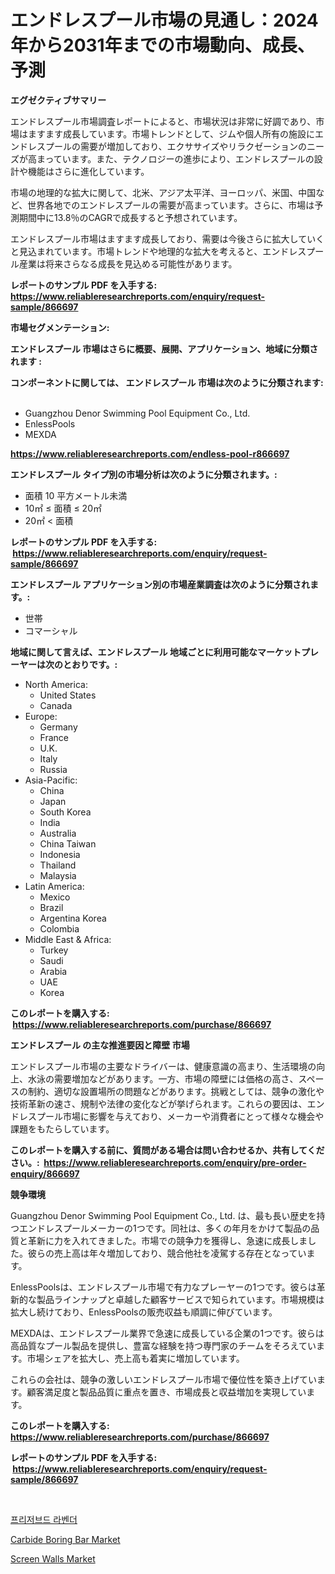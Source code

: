 <p><h1>エンドレスプール市場の見通し：2024年から2031年までの市場動向、成長、予測</h1></p><p><strong>エグゼクティブサマリー</strong></p>
<p><p>エンドレスプール市場調査レポートによると、市場状況は非常に好調であり、市場はますます成長しています。市場トレンドとして、ジムや個人所有の施設にエンドレスプールの需要が増加しており、エクササイズやリラクゼーションのニーズが高まっています。また、テクノロジーの進歩により、エンドレスプールの設計や機能はさらに進化しています。</p><p>市場の地理的な拡大に関して、北米、アジア太平洋、ヨーロッパ、米国、中国など、世界各地でのエンドレスプールの需要が高まっています。さらに、市場は予測期間中に13.8％のCAGRで成長すると予想されています。</p><p>エンドレスプール市場はますます成長しており、需要は今後さらに拡大していくと見込まれています。市場トレンドや地理的な拡大を考えると、エンドレスプール産業は将来さらなる成長を見込める可能性があります。</p></p>
<p><strong>レポートのサンプル PDF を入手する: <a href="https://www.reliableresearchreports.com/enquiry/request-sample/866697">https://www.reliableresearchreports.com/enquiry/request-sample/866697</a></strong></p>
<p><strong>市場セグメンテーション:</strong></p>
<p><strong> エンドレスプール 市場はさらに概要、展開、アプリケーション、地域に分類されます :</strong></p>
<p><strong>コンポーネントに関しては、 エンドレスプール 市場は次のように分類されます: &nbsp;</strong></p>
<p><ul><li>Guangzhou Denor Swimming Pool Equipment Co., Ltd.</li><li>EnlessPools</li><li>MEXDA</li></ul></p>
<p><strong><a href="https://www.reliableresearchreports.com/endless-pool-r866697">https://www.reliableresearchreports.com/endless-pool-r866697</a></strong></p>
<p><strong> エンドレスプール タイプ別の市場分析は次のように分類されます。:</strong></p>
<p><ul><li>面積 10 平方メートル未満</li><li>10㎡ ≤ 面積 ≤ 20㎡</li><li>20㎡ < 面積</li></ul></p>
<p><strong>レポートのサンプル PDF を入手する: &nbsp;<a href="https://www.reliableresearchreports.com/enquiry/request-sample/866697">https://www.reliableresearchreports.com/enquiry/request-sample/866697</a></strong></p>
<p><strong> エンドレスプール アプリケーション別の市場産業調査は次のように分類されます。:</strong></p>
<p><ul><li>世帯</li><li>コマーシャル</li></ul></p>
<p><strong>地域に関して言えば、エンドレスプール 地域ごとに利用可能なマーケットプレーヤーは次のとおりです。:</strong></p>
<p><ul>
    <li>
        North America:
        <ul>
            <li>United States</li>
            <li>Canada</li>
        </ul>
    </li>
    <li>
        Europe:
        <ul>
            <li>Germany</li>
            <li>France</li>
            <li>U.K.</li>
            <li>Italy</li>
            <li>Russia</li>
        </ul>
    </li>
    <li>
        Asia-Pacific:
        <ul>
            <li>China</li>
            <li>Japan</li>
            <li>South Korea</li>
            <li>India</li>
            <li>Australia</li>
            <li>China Taiwan</li>
            <li>Indonesia</li>
            <li>Thailand</li>
            <li>Malaysia</li>
        </ul>
    </li>
    <li>
        Latin America:
        <ul>
            <li>Mexico</li>
            <li>Brazil</li>
            <li>Argentina Korea</li>
            <li>Colombia</li>
        </ul>
    </li>
    <li>
        Middle East & Africa:
        <ul>
            <li>Turkey</li>
            <li>Saudi</li>
            <li>Arabia</li>
            <li>UAE</li>
            <li>Korea</li>
        </ul>
    </li>
    </ul></p>
<p><strong>このレポートを購入する: &nbsp;<a href="https://www.reliableresearchreports.com/purchase/866697">https://www.reliableresearchreports.com/purchase/866697</a></strong></p>
<p><strong>エンドレスプール の主な推進要因と障壁 市場</strong></p>
<p><p>エンドレスプール市場の主要なドライバーは、健康意識の高まり、生活環境の向上、水泳の需要増加などがあります。一方、市場の障壁には価格の高さ、スペースの制約、適切な設置場所の問題などがあります。挑戦としては、競争の激化や技術革新の速さ、規制や法律の変化などが挙げられます。これらの要因は、エンドレスプール市場に影響を与えており、メーカーや消費者にとって様々な機会や課題をもたらしています。</p></p>
<p><strong>このレポートを購入する前に、質問がある場合は問い合わせるか、共有してください。:&nbsp; <a href="https://www.reliableresearchreports.com/enquiry/pre-order-enquiry/866697">https://www.reliableresearchreports.com/enquiry/pre-order-enquiry/866697</a></strong></p>
<p><strong>競争環境</strong></p>
<p><p>Guangzhou Denor Swimming Pool Equipment Co., Ltd. は、最も長い歴史を持つエンドレスプールメーカーの1つです。同社は、多くの年月をかけて製品の品質と革新に力を入れてきました。市場での競争力を獲得し、急速に成長しました。彼らの売上高は年々増加しており、競合他社を凌駕する存在となっています。 </p><p>EnlessPoolsは、エンドレスプール市場で有力なプレーヤーの1つです。彼らは革新的な製品ラインナップと卓越した顧客サービスで知られています。市場規模は拡大し続けており、EnlessPoolsの販売収益も順調に伸びています。 </p><p>MEXDAは、エンドレスプール業界で急速に成長している企業の1つです。彼らは高品質なプール製品を提供し、豊富な経験を持つ専門家のチームをそろえています。市場シェアを拡大し、売上高も着実に増加しています。 </p><p>これらの会社は、競争の激しいエンドレスプール市場で優位性を築き上げています。顧客満足度と製品品質に重点を置き、市場成長と収益増加を実現しています。</p></p>
<p><strong>このレポートを購入する: &nbsp; <a href="https://www.reliableresearchreports.com/purchase/866697">https://www.reliableresearchreports.com/purchase/866697</a></strong></p>
<p><strong>レポートのサンプル PDF を入手する: &nbsp;<a href="https://www.reliableresearchreports.com/enquiry/request-sample/866697">https://www.reliableresearchreports.com/enquiry/request-sample/866697</a></strong><strong></strong></p>
<p>&nbsp;</p>
<p><p><a href="https://github.com/fernandotryO5lson96765/Market-Research-Report-List-1/blob/main/137665630692.md">프리저브드 라벤더</a></p><p><a href="https://github.com/prosalinda88/Market-Research-Report-List-4/blob/main/carbide-boring-bar-market.md">Carbide Boring Bar Market</a></p><p><a href="https://github.com/NorbertYates/Market-Research-Report-List-4/blob/main/screen-walls-market.md">Screen Walls Market</a></p></p>